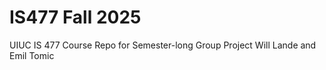# IS477 Fall 2025
UIUC IS 477 Course Repo for Semester-long Group Project
Will Lande and Emil Tomic
